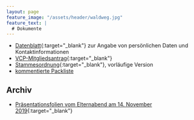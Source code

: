 ```yaml
---
layout: page
feature_image: "/assets/header/waldweg.jpg"
feature_text: |
  # Dokumente
---
```


- [Datenblatt](Datenblatt.pdf){:target="_blank"} zur Angabe von persönlichen Daten und Kontaktinformationen
- [VCP-Mitgliedsantrag](https://www.vcp.de/fileadmin/user_upload/medien/Dokumente/Mitgliedschaft/VCP-Mitgliedsantrag_10_2018.pdf){:target="_blank"}
- [Stammesordnung](Stammesordnung.pdf){:target="_blank"}, vorläufige Version
- [kommentierte Packliste](/packliste/)

## Archiv
- [Präsentationsfolien vom Elternabend am 14. November 2019](2019-11-14_Elternabend.pdf){:target="_blank"}